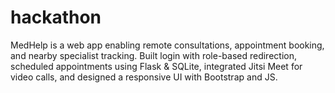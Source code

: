 # hackathon
MedHelp is a web app enabling remote consultations, appointment booking, and nearby specialist tracking. Built login with role-based redirection, scheduled appointments using Flask &amp; SQLite, integrated Jitsi Meet for video calls, and designed a responsive UI with Bootstrap and JS.         
